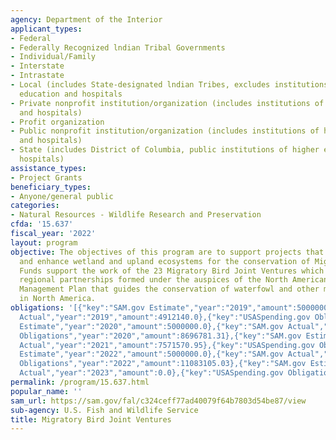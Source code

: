 ```yaml
---
agency: Department of the Interior
applicant_types:
- Federal
- Federally Recognized lndian Tribal Governments
- Individual/Family
- Interstate
- Intrastate
- Local (includes State-designated lndian Tribes, excludes institutions of higher
  education and hospitals
- Private nonprofit institution/organization (includes institutions of higher education
  and hospitals)
- Profit organization
- Public nonprofit institution/organization (includes institutions of higher education
  and hospitals)
- State (includes District of Columbia, public institutions of higher education and
  hospitals)
assistance_types:
- Project Grants
beneficiary_types:
- Anyone/general public
categories:
- Natural Resources - Wildlife Research and Preservation
cfda: '15.637'
fiscal_year: '2022'
layout: program
objective: The objectives of this program are to support projects that protect, restore,
  and enhance wetland and upland ecosystems for the conservation of Migratory Birds.
  Funds support the work of the 23 Migratory Bird Joint Ventures which are independent
  regional partnerships formed under the auspices of the North American Waterfowl
  Management Plan that guides the conservation of waterfowl and other migratory birds
  in North America.
obligations: '[{"key":"SAM.gov Estimate","year":"2019","amount":5000000.0},{"key":"SAM.gov
  Actual","year":"2019","amount":4912140.0},{"key":"USASpending.gov Obligations","year":"2019","amount":6831113.62},{"key":"SAM.gov
  Estimate","year":"2020","amount":5000000.0},{"key":"SAM.gov Actual","year":"2020","amount":6665603.0},{"key":"USASpending.gov
  Obligations","year":"2020","amount":8696781.31},{"key":"SAM.gov Estimate","year":"2021","amount":5000000.0},{"key":"SAM.gov
  Actual","year":"2021","amount":7571570.95},{"key":"USASpending.gov Obligations","year":"2021","amount":11824848.02},{"key":"SAM.gov
  Estimate","year":"2022","amount":5000000.0},{"key":"SAM.gov Actual","year":"2022","amount":7499998.0},{"key":"USASpending.gov
  Obligations","year":"2022","amount":11083105.03},{"key":"SAM.gov Estimate","year":"2023","amount":4999999.0},{"key":"SAM.gov
  Actual","year":"2023","amount":0.0},{"key":"USASpending.gov Obligations","year":"2023","amount":12002083.38}]'
permalink: /program/15.637.html
popular_name: ''
sam_url: https://sam.gov/fal/c324ceff77ad40079f64b7803d54be87/view
sub-agency: U.S. Fish and Wildlife Service
title: Migratory Bird Joint Ventures
---
```

